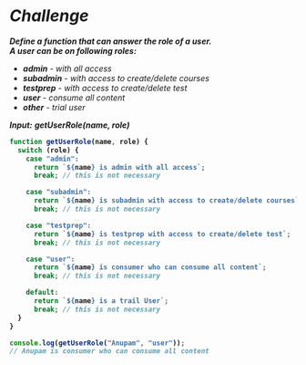 # _Challenge_


_**Define a function that can answer the role of a user.**_ <br>
_**A user can be on following roles:**_

- _**admin**_ - _with all access_ <br>
- _**subadmin**_ - _with access to create/delete courses_ <br>
- _**testprep**_ - _with access to create/delete test_ <br>
- _**user**_ - _consume all content_ <br>
- _**other**_ - _trial user_

_**Input:**_   _**getUserRole(name, role)**_

<b>

```javascript
function getUserRole(name, role) {
  switch (role) {
    case "admin":
      return `${name} is admin with all access`;
      break; // this is not necessary

    case "subadmin":
      return `${name} is subadmin with access to create/delete courses`;
      break; // this is not necessary

    case "testprep":
      return `${name} is testprep with access to create/delete test`;
      break; // this is not necessary

    case "user":
      return `${name} is consumer who can consume all content`;
      break; // this is not necessary

    default:
      return `${name} is a trail User`;
      break; // this is not necessary
  }
}

console.log(getUserRole("Anupam", "user"));
// Anupam is consumer who can consume all content


```
</b>

